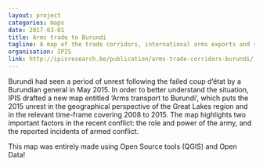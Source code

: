 ```yaml
---
layout: project
categories: maps
date: 2017-03-01
title: Arms trade to Burundi
tagline: A map of the trade corridors, international arms exports and recent conflict time-line
organisation: IPIS
link: http://ipisresearch.be/publication/arms-trade-corridors-burundi/
---
```

Burundi had seen a period of unrest following the failed coup d’état by a Burundian general in May 2015. In order to better understand the situation, IPIS drafted a new map entitled ‘Arms transport to Burundi’, which puts the 2015 unrest in the geographical perspective of the Great Lakes region and in the relevant time-frame covering 2008 to 2015. The map highlights two important factors in the recent conflict: the role and power of the army, and the reported incidents of armed conflict.

This map was entirely made using Open Source tools (QGIS) and Open Data!